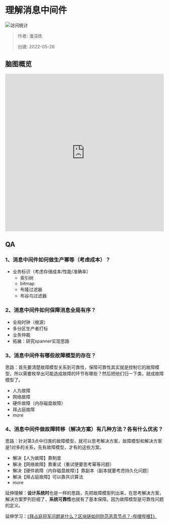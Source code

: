 # 理解消息中间件

![访问统计](https://visitor-badge.glitch.me/badge?page_id=senlypan.qa.11-mq&left_color=blue&right_color=red)

> 作者: 潘深练
>
> 创建: 2022-05-28

## 脑图概览

<iframe id="embed_dom" name="embed_dom" frameborder="0" 
    style="display: block;width: 100%;height: 500px;" 
    src="https://www.processon.com/embed/628892f9f346fb4244d0672c"></iframe>


## QA

### 1、消息中间件如何做生产幂等（考虑成本）？

- 业务标识（考虑存储成本/性能/准确率）
    - 索引树
    - bitmap
    - 布隆过滤器
    - 布谷鸟过滤器

### 2、消息中间件如何保障消息全局有序？

- 全局时钟（根源）
- 多分区生产者打标
- 业务仲裁
- 拓展：研究spanner实现思路

### 3、消息中间件有哪些故障模型的存在？

思路：首先要清楚故障模型关系到可靠性，保障可靠性其实就是控制它的故障模型，所以需要枚举出可能造成故障的环节有哪些？然后把他们归一下类，就成故障模型了。

- 人为故障
- 网络故障
- 硬件故障（内存磁盘故障）
- 拜占庭故障
- more

### 4、消息中间件做故障转移（解决方案）有几种方法？各有什么优劣？

思路：针对第3点中归类的故障模型，就可以思考解决方案，故障模型和解决方案是1对多的关系，先有故障模型，才有的这些方案。

- 解决【人为故障】靠制度
- 解决【网络故障】靠重试（重试便要思考幂等问题）
- 解决【硬件故障（内存磁盘故障）】靠副本（副本就要考虑持久化问题）
- 解决【拜占庭故障】可以靠共识算法
- more

延伸理解：**设计系统时**也是一样的思路，先把故障模型列出来，在思考解决方案，解决方案罗列巨细了，**系统可靠性**也就有了基本保障。因为故障模型是可靠性问题的定义。

延伸学习：[《拜占庭将军问题是什么？区块链如何防范恶意节点？-哔哩哔哩】》](https://b23.tv/IiBLmSI)


